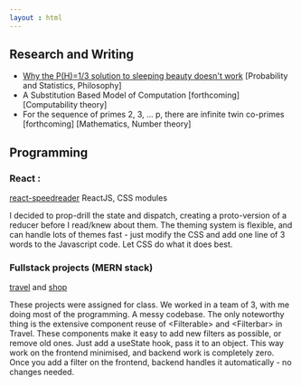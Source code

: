 ```yaml
---
layout : html
---
```


## Research and Writing

- [Why the P(H)=1/3 solution to sleeping beauty doesn't work](../posts/2023-05-11-why-onethird-solution-to-sleeping-beauty-doesnt-work) [Probability and Statistics, Philosophy]
- A Substitution Based Model of Computation [forthcoming] [Computability theory]
- For the sequence of primes 2, 3, ... p, there are infinite twin co-primes [forthcoming] [Mathematics, Number theory]

## Programming
### React : 
[react-speedreader](https://www.github.com/mayankkamboj47/react-speedreader)
ReactJS, CSS modules

I decided to prop-drill the state and dispatch, creating a proto-version of a reducer before I read/knew about them. The theming system is flexible, and can handle lots of themes fast - just modify the CSS and add one line of 3 words to the Javascript code. Let CSS do what it does best.


### Fullstack projects (MERN stack)
[travel](https://www.github.com/mayankkamboj47/travel) and [shop](https://www.github.com/mayankkamboj47/shop)


These projects were assigned for class. We worked in a team of 3, with me doing most of the programming. A messy codebase. The only noteworthy thing is the extensive component reuse of
&lt;Filterable&gt; and &lt;Filterbar&gt; in Travel. These components make it easy to add new filters as possible, or remove old ones. Just add a useState hook, pass it to an object. This way
work on the frontend minimised, and backend work is completely zero. Once you add a filter
on the frontend, backend handles it automatically - no changes needed. 